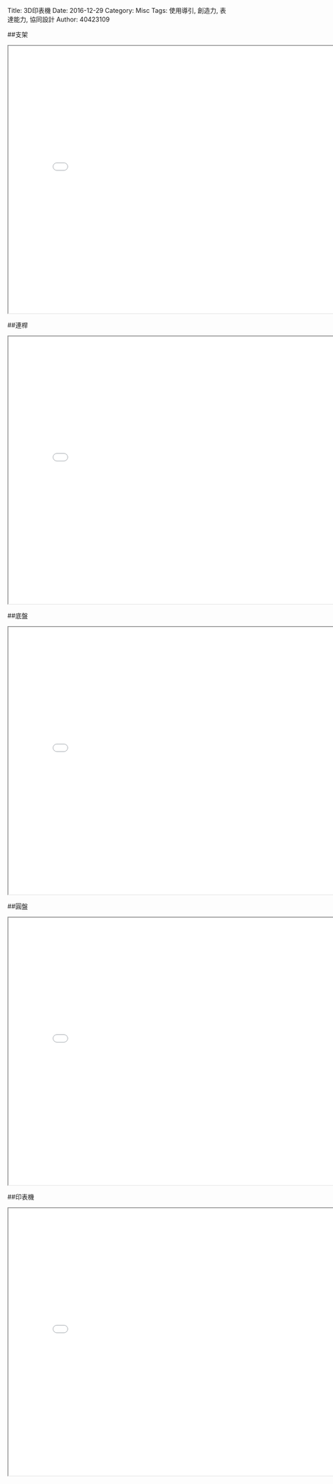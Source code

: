 Title: 3D印表機
Date: 2016-12-29
Category: Misc
Tags: 使用導引, 創造力, 表達能力, 協同設計
Author: 40423109


<!-- PELICAN_END_SUMMARY -->

##支架
<iframe src="./../data/20161217.html" width="800" height="600"></iframe>

##連桿
<iframe src="./../data/20161217-1.html" width="800" height="600"></iframe>

##底盤
<iframe src="./../data/20161217-5.html" width="800" height="600"></iframe>

##圓盤
<iframe src="./../data/20161217-3.html" width="800" height="600"></iframe>

##印表機
<iframe src="./../data/20161217-2.html" width="800" height="600"></iframe>